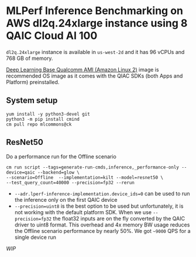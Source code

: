 # MLPerf Inference Benchmarking on AWS dl2q.24xlarge instance using 8 QAIC Cloud AI 100

`dl2q.24xlarge` instance is available in `us-west-2d` and it has 96 vCPUs and 768 GB of memory. 

[Deep Learning Base Qualcomm AMI (Amazon Linux 2)](https://us-west-2.console.aws.amazon.com/ec2/v2/home?region=us-west-2#Images:visibility=public-images;imageId=ami-0287712deef96ecc6) image is recommended OS image as it comes with the QIAC SDKs (both Apps and Platform) preinstalled. 


## System setup
```
yum install -y python3-devel git
python3 -m pip install cmind
cm pull repo mlcommons@ck
```

## ResNet50

Do a performance run for the Offline scenario 

```
cm run script --tags=generate-run-cmds,inference,_performance-only --device=qaic --backend=glow \
--scenario=Offline  --implementation=kilt --model=resnet50 \
--test_query_count=40000 --precision=fp32 --rerun
```

* `--adr.lperf-inference-implementation.device_ids=0` can be used to run the inference only on the first QAIC device
* `--precision=uint8` is the best option to be used but unfortunately, it is not working with the default platform SDK. When we use `--precision=fp32` the float32 inputs are on the fly converted by the QAIC driver to uint8 format. This overhead and 4x memory BW usage reduces the Offline scenario performance by nearly 50%. We got `~9000` QPS for a single device run

*WIP*
